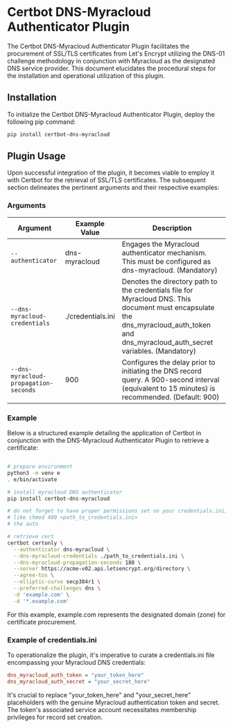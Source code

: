 # Certbot DNS-Myracloud Authenticator Plugin

The Certbot DNS-Myracloud Authenticator Plugin facilitates the procurement of SSL/TLS certificates from Let's Encrypt
utilizing the DNS-01 challenge methodology in conjunction with Myracloud as the designated DNS service provider. This
document elucidates the procedural steps for the installation and operational utilization of this plugin.

## Installation

To initialize the Certbot DNS-Myracloud Authenticator Plugin, deploy the following pip command:

```bash
pip install certbot-dns-myracloud
```

## Plugin Usage

Upon successful integration of the plugin, it becomes viable to employ it with Certbot for the retrieval of SSL/TLS
certificates. The subsequent section delineates the pertinent arguments and their respective examples:

### Arguments

| Argument                              | Example Value     | Description                                                                                                                                                                            |
|---------------------------------------|-------------------|----------------------------------------------------------------------------------------------------------------------------------------------------------------------------------------|
| `--authenticator`                     | dns-myracloud     | Engages the Myracloud authenticator mechanism. This must be configured as dns-myracloud. (Mandatory)                                                                                   |
| `--dns-myracloud-credentials`         | ./credentials.ini | Denotes the directory path to the credentials file for Myracloud DNS. This document must encapsulate the dns_myracloud_auth_token and dns_myracloud_auth_secret variables. (Mandatory) |
| `--dns-myracloud-propagation-seconds` | 900               | Configures the delay prior to initiating the DNS record query. A 900-second interval (equivalent to 15 minutes) is recommended. (Default: 900)                                         |

### Example

Below is a structured example detailing the application of Certbot in conjunction with the DNS-Myracloud
Authenticator Plugin to retrieve a certificate:

```bash

# prepare environment
python3 -m venv e
. e/bin/activate

# install myracloud DNS authenticator
pip install certbot-dns-myracloud

# do not forget to have proper permissions set on your credentials.ini,
# like chmod 400 <path_to_credentials.ini>
# the auto

# retrieve cert
certbot certonly \
  --authenticator dns-myracloud \
  --dns-myracloud-credentials ./path_to_credentials.ini \
  --dns-myracloud-propagation-seconds 180 \
  --server https://acme-v02.api.letsencrypt.org/directory \
  --agree-tos \
  --elliptic-curve secp384r1 \
  --preferred-challenges dns \
  -d 'example.com' \
  -d '*.example.com'
```

For this example, example.com represents the designated domain (zone) for certificate procurement.

### Example of credentials.ini

To operationalize the plugin, it's imperative to curate a credentials.ini file encompassing your Myracloud DNS
credentials:

```ini
dns_myracloud_auth_token = "your_token_here"
dns_myracloud_auth_secret = "your_secret_here"
```

It's crucial to replace "your_token_here" and "your_secret_here" placeholders with the genuine Myracloud
authentication token and secret. The token's associated service account necessitates membership privileges
for record set creation.
